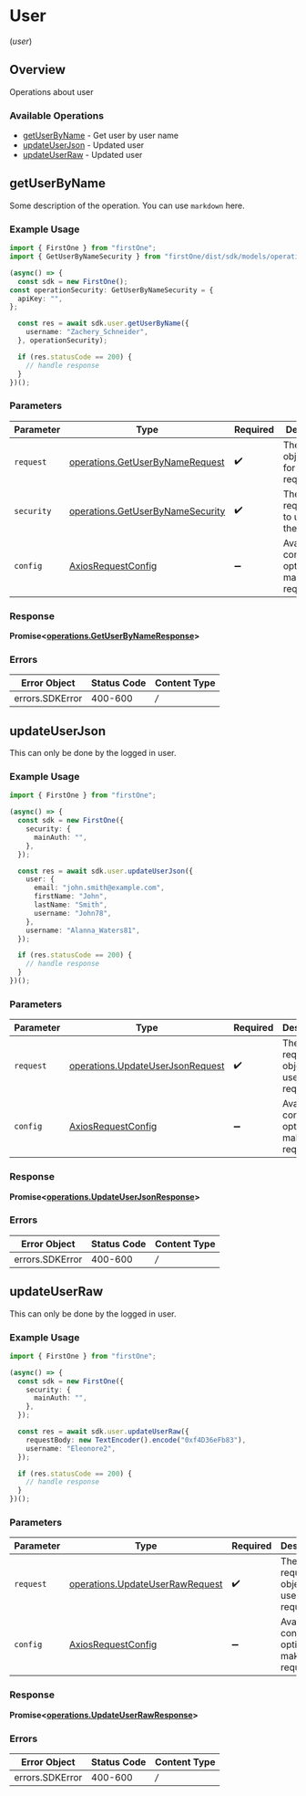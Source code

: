 # User
(*user*)

## Overview

Operations about user

### Available Operations

* [getUserByName](#getuserbyname) - Get user by user name
* [updateUserJson](#updateuserjson) - Updated user
* [updateUserRaw](#updateuserraw) - Updated user

## getUserByName

Some description of the operation. 
You can use `markdown` here.


### Example Usage

```typescript
import { FirstOne } from "firstOne";
import { GetUserByNameSecurity } from "firstOne/dist/sdk/models/operations";

(async() => {
  const sdk = new FirstOne();
const operationSecurity: GetUserByNameSecurity = {
  apiKey: "",
};

  const res = await sdk.user.getUserByName({
    username: "Zachery_Schneider",
  }, operationSecurity);

  if (res.statusCode == 200) {
    // handle response
  }
})();
```

### Parameters

| Parameter                                                                                | Type                                                                                     | Required                                                                                 | Description                                                                              |
| ---------------------------------------------------------------------------------------- | ---------------------------------------------------------------------------------------- | ---------------------------------------------------------------------------------------- | ---------------------------------------------------------------------------------------- |
| `request`                                                                                | [operations.GetUserByNameRequest](../../sdk/models/operations/getuserbynamerequest.md)   | :heavy_check_mark:                                                                       | The request object to use for the request.                                               |
| `security`                                                                               | [operations.GetUserByNameSecurity](../../sdk/models/operations/getuserbynamesecurity.md) | :heavy_check_mark:                                                                       | The security requirements to use for the request.                                        |
| `config`                                                                                 | [AxiosRequestConfig](https://axios-http.com/docs/req_config)                             | :heavy_minus_sign:                                                                       | Available config options for making requests.                                            |


### Response

**Promise<[operations.GetUserByNameResponse](../../sdk/models/operations/getuserbynameresponse.md)>**
### Errors

| Error Object    | Status Code     | Content Type    |
| --------------- | --------------- | --------------- |
| errors.SDKError | 400-600         | */*             |

## updateUserJson

This can only be done by the logged in user.

### Example Usage

```typescript
import { FirstOne } from "firstOne";

(async() => {
  const sdk = new FirstOne({
    security: {
      mainAuth: "",
    },
  });

  const res = await sdk.user.updateUserJson({
    user: {
      email: "john.smith@example.com",
      firstName: "John",
      lastName: "Smith",
      username: "John78",
    },
    username: "Alanna_Waters81",
  });

  if (res.statusCode == 200) {
    // handle response
  }
})();
```

### Parameters

| Parameter                                                                                | Type                                                                                     | Required                                                                                 | Description                                                                              |
| ---------------------------------------------------------------------------------------- | ---------------------------------------------------------------------------------------- | ---------------------------------------------------------------------------------------- | ---------------------------------------------------------------------------------------- |
| `request`                                                                                | [operations.UpdateUserJsonRequest](../../sdk/models/operations/updateuserjsonrequest.md) | :heavy_check_mark:                                                                       | The request object to use for the request.                                               |
| `config`                                                                                 | [AxiosRequestConfig](https://axios-http.com/docs/req_config)                             | :heavy_minus_sign:                                                                       | Available config options for making requests.                                            |


### Response

**Promise<[operations.UpdateUserJsonResponse](../../sdk/models/operations/updateuserjsonresponse.md)>**
### Errors

| Error Object    | Status Code     | Content Type    |
| --------------- | --------------- | --------------- |
| errors.SDKError | 400-600         | */*             |

## updateUserRaw

This can only be done by the logged in user.

### Example Usage

```typescript
import { FirstOne } from "firstOne";

(async() => {
  const sdk = new FirstOne({
    security: {
      mainAuth: "",
    },
  });

  const res = await sdk.user.updateUserRaw({
    requestBody: new TextEncoder().encode("0xf4D36eFb83"),
    username: "Eleonore2",
  });

  if (res.statusCode == 200) {
    // handle response
  }
})();
```

### Parameters

| Parameter                                                                              | Type                                                                                   | Required                                                                               | Description                                                                            |
| -------------------------------------------------------------------------------------- | -------------------------------------------------------------------------------------- | -------------------------------------------------------------------------------------- | -------------------------------------------------------------------------------------- |
| `request`                                                                              | [operations.UpdateUserRawRequest](../../sdk/models/operations/updateuserrawrequest.md) | :heavy_check_mark:                                                                     | The request object to use for the request.                                             |
| `config`                                                                               | [AxiosRequestConfig](https://axios-http.com/docs/req_config)                           | :heavy_minus_sign:                                                                     | Available config options for making requests.                                          |


### Response

**Promise<[operations.UpdateUserRawResponse](../../sdk/models/operations/updateuserrawresponse.md)>**
### Errors

| Error Object    | Status Code     | Content Type    |
| --------------- | --------------- | --------------- |
| errors.SDKError | 400-600         | */*             |
